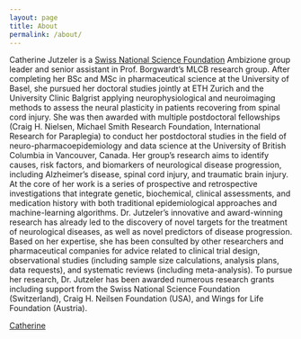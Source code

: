 ```yaml
---
layout: page
title: About
permalink: /about/
---
```

Catherine Jutzeler is a [Swiss National Science Foundation](http://p3.snf.ch/project-186101) Ambizione group leader and senior assistant in Prof. Borgwardt’s MLCB research group. After completing her BSc and MSc in pharmaceutical science at the University of Basel, she pursued her doctoral studies jointly at ETH Zurich and the University Clinic Balgrist applying neurophysiological and neuroimaging methods to assess the neural plasticity in patients recovering from spinal cord injury. She was then awarded with multiple postdoctoral fellowships (Craig H. Nielsen, Michael Smith Research Foundation, International Research for Paraplegia) to conduct her postdoctoral studies in the field of neuro-pharmacoepidemiology and data science at the University of British Columbia in Vancouver, Canada. 
Her group’s research aims to identify causes, risk factors, and biomarkers of neurological disease progression, including Alzheimer’s disease, spinal cord injury, and traumatic brain injury. At the core of her work is a series of prospective and retrospective investigations that integrate genetic, biochemical, clinical assessments, and medication history with both traditional epidemiological approaches and machine-learning algorithms. Dr. Jutzeler’s innovative and award-winning research has already led to the discovery of novel targets for the treatment of neurological diseases, as well as novel predictors of disease progression. Based on her expertise, she has been consulted by other researchers and pharmaceutical companies for advice related to clinical trial design, observational studies (including sample size calculations, analysis plans, data requests), and systematic reviews (including meta-analysis). To pursue her research, Dr. Jutzeler has been awarded numerous research grants including support from the Swiss National Science Foundation (Switzerland), Craig H. Neilsen Foundation (USA), and Wings for Life Foundation (Austria).

[Catherine](/docs/images/catherine.jpeg)
